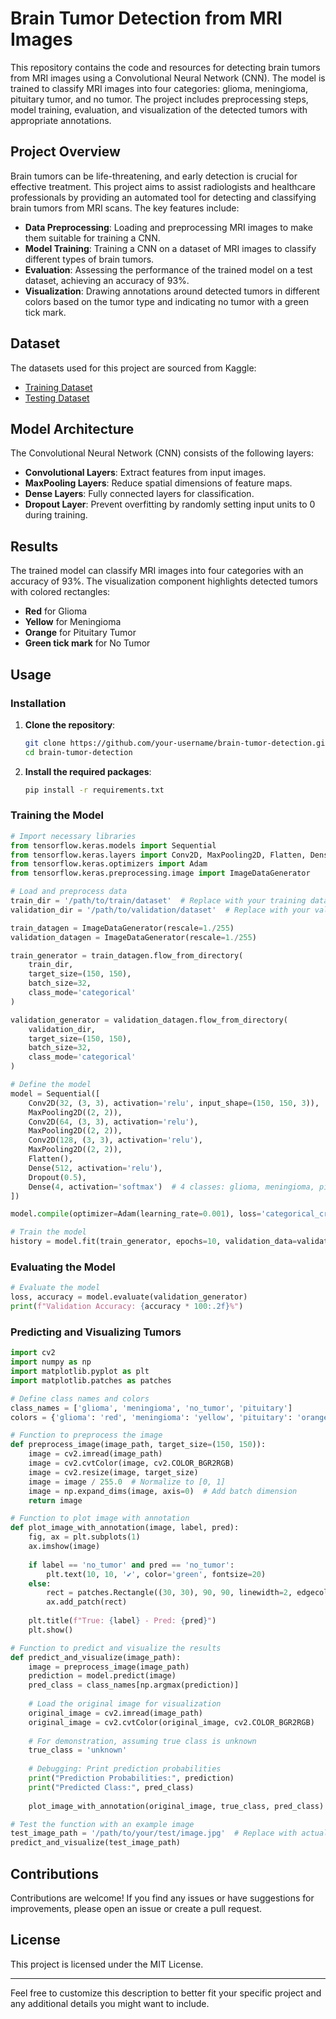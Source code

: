 # Brain Tumor Detection from MRI Images

This repository contains the code and resources for detecting brain tumors from MRI images using a Convolutional Neural Network (CNN). The model is trained to classify MRI images into four categories: glioma, meningioma, pituitary tumor, and no tumor. The project includes preprocessing steps, model training, evaluation, and visualization of the detected tumors with appropriate annotations.

## Project Overview

Brain tumors can be life-threatening, and early detection is crucial for effective treatment. This project aims to assist radiologists and healthcare professionals by providing an automated tool for detecting and classifying brain tumors from MRI scans. The key features include:

- **Data Preprocessing**: Loading and preprocessing MRI images to make them suitable for training a CNN.
- **Model Training**: Training a CNN on a dataset of MRI images to classify different types of brain tumors.
- **Evaluation**: Assessing the performance of the trained model on a test dataset, achieving an accuracy of 93%.
- **Visualization**: Drawing annotations around detected tumors in different colors based on the tumor type and indicating no tumor with a green tick mark.

## Dataset

The datasets used for this project are sourced from Kaggle:

- [Training Dataset]([https://www.kaggle.com/datasets/brain-tumor-mri-dataset/Training](https://www.kaggle.com/datasets/masoudnickparvar/brain-tumor-mri-dataset?select=Training))
- [Testing Dataset]([https://www.kaggle.com/datasets/brain-tumor-mri-dataset/Testing](https://www.kaggle.com/datasets/masoudnickparvar/brain-tumor-mri-dataset?select=Testing))

## Model Architecture

The Convolutional Neural Network (CNN) consists of the following layers:
- **Convolutional Layers**: Extract features from input images.
- **MaxPooling Layers**: Reduce spatial dimensions of feature maps.
- **Dense Layers**: Fully connected layers for classification.
- **Dropout Layer**: Prevent overfitting by randomly setting input units to 0 during training.

## Results

The trained model can classify MRI images into four categories with an accuracy of 93%. The visualization component highlights detected tumors with colored rectangles:
- **Red** for Glioma
- **Yellow** for Meningioma
- **Orange** for Pituitary Tumor
- **Green tick mark** for No Tumor

## Usage

### Installation

1. **Clone the repository**:
    ```bash
    git clone https://github.com/your-username/brain-tumor-detection.git
    cd brain-tumor-detection
    ```

2. **Install the required packages**:
    ```bash
    pip install -r requirements.txt
    ```

### Training the Model

```python
# Import necessary libraries
from tensorflow.keras.models import Sequential
from tensorflow.keras.layers import Conv2D, MaxPooling2D, Flatten, Dense, Dropout
from tensorflow.keras.optimizers import Adam
from tensorflow.keras.preprocessing.image import ImageDataGenerator

# Load and preprocess data
train_dir = '/path/to/train/dataset'  # Replace with your training dataset path
validation_dir = '/path/to/validation/dataset'  # Replace with your validation dataset path

train_datagen = ImageDataGenerator(rescale=1./255)
validation_datagen = ImageDataGenerator(rescale=1./255)

train_generator = train_datagen.flow_from_directory(
    train_dir,
    target_size=(150, 150),
    batch_size=32,
    class_mode='categorical'
)

validation_generator = validation_datagen.flow_from_directory(
    validation_dir,
    target_size=(150, 150),
    batch_size=32,
    class_mode='categorical'
)

# Define the model
model = Sequential([
    Conv2D(32, (3, 3), activation='relu', input_shape=(150, 150, 3)),
    MaxPooling2D((2, 2)),
    Conv2D(64, (3, 3), activation='relu'),
    MaxPooling2D((2, 2)),
    Conv2D(128, (3, 3), activation='relu'),
    MaxPooling2D((2, 2)),
    Flatten(),
    Dense(512, activation='relu'),
    Dropout(0.5),
    Dense(4, activation='softmax')  # 4 classes: glioma, meningioma, pituitary, no tumor
])

model.compile(optimizer=Adam(learning_rate=0.001), loss='categorical_crossentropy', metrics=['accuracy'])

# Train the model
history = model.fit(train_generator, epochs=10, validation_data=validation_generator)
```

### Evaluating the Model

```python
# Evaluate the model
loss, accuracy = model.evaluate(validation_generator)
print(f"Validation Accuracy: {accuracy * 100:.2f}%")
```

### Predicting and Visualizing Tumors

```python
import cv2
import numpy as np
import matplotlib.pyplot as plt
import matplotlib.patches as patches

# Define class names and colors
class_names = ['glioma', 'meningioma', 'no_tumor', 'pituitary']
colors = {'glioma': 'red', 'meningioma': 'yellow', 'pituitary': 'orange'}

# Function to preprocess the image
def preprocess_image(image_path, target_size=(150, 150)):
    image = cv2.imread(image_path)
    image = cv2.cvtColor(image, cv2.COLOR_BGR2RGB)
    image = cv2.resize(image, target_size)
    image = image / 255.0  # Normalize to [0, 1]
    image = np.expand_dims(image, axis=0)  # Add batch dimension
    return image

# Function to plot image with annotation
def plot_image_with_annotation(image, label, pred):
    fig, ax = plt.subplots(1)
    ax.imshow(image)
    
    if label == 'no_tumor' and pred == 'no_tumor':
        plt.text(10, 10, '✔️', color='green', fontsize=20)
    else:
        rect = patches.Rectangle((30, 30), 90, 90, linewidth=2, edgecolor=colors.get(pred, 'blue'), facecolor='none')
        ax.add_patch(rect)
    
    plt.title(f"True: {label} - Pred: {pred}")
    plt.show()

# Function to predict and visualize the results
def predict_and_visualize(image_path):
    image = preprocess_image(image_path)
    prediction = model.predict(image)
    pred_class = class_names[np.argmax(prediction)]
    
    # Load the original image for visualization
    original_image = cv2.imread(image_path)
    original_image = cv2.cvtColor(original_image, cv2.COLOR_BGR2RGB)
    
    # For demonstration, assuming true class is unknown
    true_class = 'unknown'
    
    # Debugging: Print prediction probabilities
    print("Prediction Probabilities:", prediction)
    print("Predicted Class:", pred_class)
    
    plot_image_with_annotation(original_image, true_class, pred_class)

# Test the function with an example image
test_image_path = '/path/to/your/test/image.jpg'  # Replace with actual test image path
predict_and_visualize(test_image_path)
```

## Contributions

Contributions are welcome! If you find any issues or have suggestions for improvements, please open an issue or create a pull request.

## License

This project is licensed under the MIT License.

---

Feel free to customize this description to better fit your specific project and any additional details you might want to include.
